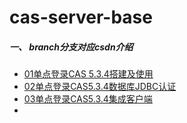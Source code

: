 # cas-server-base
##### 一、 branch分支对应csdn介绍 
*  [01单点登录CAS 5.3.4搭建及使用](https://blog.csdn.net/Emily201314/article/details/83515032)
*  [02单点登录CAS5.3.4数据库JDBC认证](https://blog.csdn.net/Emily201314/article/details/83584901)
*  [03单点登录CAS5.3.4集成客户端](https://blog.csdn.net/Emily201314/article/details/83688739)
*  